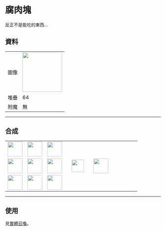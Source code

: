 # 腐肉塊
反正不是能吃的東西...

## 資料
<table>
    <tr><td>圖像</td><td><img src="https://i.imgur.com/z2ZCMfc.png" width="128"/></td></tr>
    <tr><td align="end">堆疊</td><td>64</td></tr>
    <tr><td align="end">附魔</td><td>無</td></tr>
</table>

---

## 合成
<table>
    <tr><td><img src="https://i.imgur.com/WcwpKx5.png" width="48"/></td><td><img src="https://i.imgur.com/WcwpKx5.png" width="48"/></td><td><img src="https://i.imgur.com/WcwpKx5.png" width="48"/></td><td colspan="3"></td></tr>
    <tr><td><img src="https://i.imgur.com/WcwpKx5.png" width="48"/></td><td><img src="https://i.imgur.com/WcwpKx5.png" width="48"/></td><td><img src="https://i.imgur.com/WcwpKx5.png" width="48"/></td><td width="70" align="center"><img src="https://i.imgur.com/VE0KqIE.png" width="40"/></td><td><img src="https://i.imgur.com/z2ZCMfc.png" width="48"/></td><td width="70"></td></tr>
    <tr><td><img src="https://i.imgur.com/WcwpKx5.png" width="48"/></td><td><img src="https://i.imgur.com/WcwpKx5.png" width="48"/></td><td><img src="https://i.imgur.com/WcwpKx5.png" width="48"/></td><td colspan="3"></td></tr>
</table>

---

## 使用
見[實體召喚](../feature/entity_summon.md)。